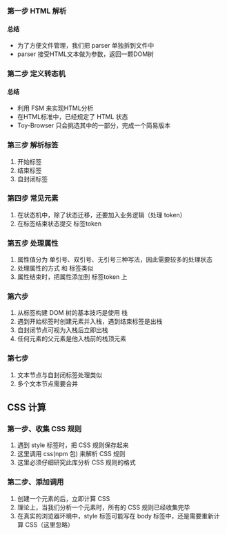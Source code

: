 ### 第一步 HTML 解析
#### 总结
* 为了方便文件管理，我们把 parser 单独拆到文件中
* parser 接受HTML文本做为参数，返回一颗DOM树


### 第二步 定义转态机
#### 总结
* 利用 FSM 来实现HTML分析
* 在HTML标准中，已经规定了 HTML 状态
* Toy-Browser 只会挑选其中的一部分，完成一个简易版本

### 第三步 解析标签
1. 开始标签
2. 结束标签
3. 自封闭标签

### 第四步 常见元素
1. 在状态机中，除了状态迁移，还要加入业务逻辑（处理 token）
2. 在标签结束状态提交 标签token

### 第五步 处理属性
1. 属性值分为 单引号、双引号、无引号三种写法，因此需要较多的处理状态
2. 处理属性的方式 和 标签类似
3. 属性结束时，把属性添加到 标签token 上

### 第六步
1. 从标签构建 DOM 树的基本技巧是使用 栈
2. 遇到开始标签时创建元素并入栈，遇到结束标签是出栈
3. 自封闭节点可视为入栈后立即出栈
4. 任何元素的父元素是他入栈前的栈顶元素

### 第七步
1. 文本节点与自封闭标签处理类似
2. 多个文本节点需要合并


## CSS 计算
### 第一步、收集 CSS 规则
1. 遇到 style 标签时，把 CSS 规则保存起来
2. 这里调用 css(npm 包) 来解析 CSS 规则
3. 这里必须仔细研究此库分析 CSS 规则的格式

### 第二步、添加调用
1. 创建一个元素的后，立即计算 CSS
2. 理论上，当我们分析一个元素时，所有的 CSS 规则已经收集完毕
3. 在真实的浏览器环境中，style 标签可能写在 body 标签中，还是需要重新计算 CSS（这里忽略）